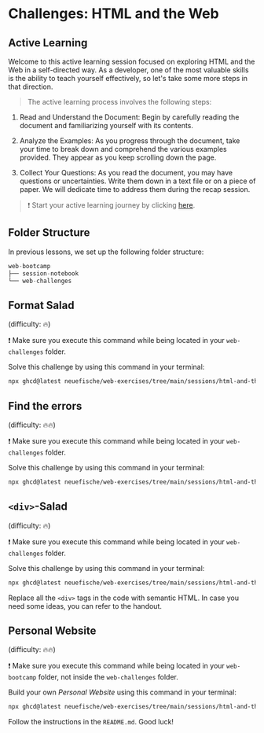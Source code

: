 # Challenges: HTML and the Web

## Active Learning

Welcome to this active learning session focused on exploring HTML and the Web in a self-directed way. As a developer, one of the most valuable skills is the ability to teach yourself effectively, so let's take some more steps in that direction.

> The active learning process involves the following steps:

1. Read and Understand the Document: Begin by carefully reading the document and familiarizing yourself with its contents.

1. Analyze the Examples: As you progress through the document, take your time to break down and comprehend the various examples provided. They appear as you keep scrolling down the page.

1. Collect Your Questions: As you read the document, you may have questions or uncertainties. Write them down in a text file or on a piece of paper. We will dedicate time to address them during the recap session.

> ❗️ Start your active learning journey by clicking [here](https://web-active-learning.vercel.app/documents/html-and-the-web).

## Folder Structure

In previous lessons, we set up the following folder structure:

```js
web-bootcamp
├── session-notebook
└── web-challenges
```

## Format Salad

(difficulty: 🔥)

❗️ Make sure you execute this command while being located in your `web-challenges` folder.

Solve this challenge by using this command in your terminal:

```bash
npx ghcd@latest neuefische/web-exercises/tree/main/sessions/html-and-the-web/format-salad
```

## Find the errors

(difficulty: 🔥🔥)

❗️ Make sure you execute this command while being located in your `web-challenges` folder.

Solve this challenge by using this command in your terminal:

```bash
npx ghcd@latest neuefische/web-exercises/tree/main/sessions/html-and-the-web/find-the-errors
```

## `<div>`-Salad

(difficulty: 🔥)

❗️ Make sure you execute this command while being located in your `web-challenges` folder.

Solve this challenge by using this command in your terminal:

```bash
npx ghcd@latest neuefische/web-exercises/tree/main/sessions/html-and-the-web/div-salad
```

Replace all the `<div>` tags in the code with semantic HTML. In case you need some ideas, you can refer
to the handout.

## Personal Website

(difficulty: 🔥🔥)

❗️ Make sure you execute this command while being located in your `web-bootcamp` folder, not inside the `web-challenges` folder.

Build your own _Personal Website_ using this command in your terminal:

```bash
npx ghcd@latest neuefische/web-exercises/tree/main/sessions/html-and-the-web/personal-website
```

Follow the instructions in the `README.md`. Good luck!
